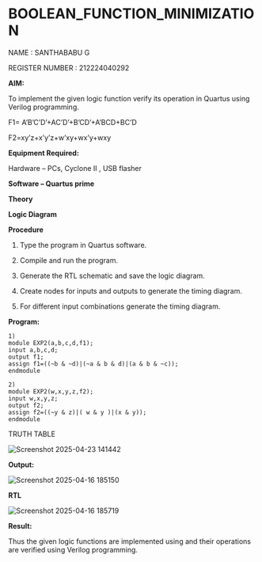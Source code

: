 # BOOLEAN_FUNCTION_MINIMIZATION

NAME : SANTHABABU  G

REGISTER NUMBER : 212224040292

**AIM:**

To implement the given logic function verify its operation in Quartus using Verilog programming.

F1= A’B’C’D’+AC’D’+B’CD’+A’BCD+BC’D 

F2=xy’z+x’y’z+w’xy+wx’y+wxy

**Equipment Required:**

Hardware – PCs, Cyclone II , USB flasher

**Software – Quartus prime**

**Theory**

**Logic Diagram**

**Procedure**

1.	Type the program in Quartus software.

2.	Compile and run the program.

3.	Generate the RTL schematic and save the logic diagram.

4.	Create nodes for inputs and outputs to generate the timing diagram.

5.	For different input combinations generate the timing diagram.


**Program:**

```
1)
module EXP2(a,b,c,d,f1);
input a,b,c,d;
output f1;
assign f1=((~b & ~d)|(~a & b & d)|(a & b & ~c));
endmodule

```
```
2)
module EXP2(w,x,y,z,f2);
input w,x,y,z;
output f2;
assign f2=((~y & z)|( w & y )|(x & y));
endmodule

```
TRUTH TABLE


![Screenshot 2025-04-23 141442](https://github.com/user-attachments/assets/557da1a9-ff2d-4aa0-8015-51b909f2bf8b)





**Output:**

![Screenshot 2025-04-16 185150](https://github.com/user-attachments/assets/e4c6e498-7126-4a23-a5d5-d96bdbf39901)


**RTL**

![Screenshot 2025-04-16 185719](https://github.com/user-attachments/assets/df30e8c2-98a9-41ac-8c51-15b8de14d35f)



**Result:**

Thus the given logic functions are implemented using and their operations are verified using Verilog programming.

